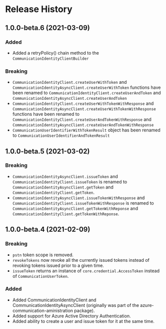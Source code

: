 # Release History

## 1.0.0-beta.6 (2021-03-09)
### Added
- Added a retryPolicy() chain method to the `CommunicationIdentityClientBuilder`

### Breaking
- `CommunicationIdentityClient.createUserWithToken` and `CommunicationIdentityAsyncClient.createUserWithToken` functions have been renamed to
`CommunicationIdentityClient.createUserAndToken` and `CommunicationIdentityAsyncClient.createUserAndToken`
- `CommunicationIdentityClient.createUserWithTokenWithResponse` and `CommunicationIdentityAsyncClient.createUserWithTokenWithResponse` functions have been renamed to
`CommunicationIdentityClient.createUserAndTokenWithResponse` and `CommunicationIdentityAsyncClient.createUserAndTokenWithResponse`
- `CommunicationUserIdentifierWithTokenResult` object has been renamed to `CommunicationUserIdentifierAndTokenResult`

## 1.0.0-beta.5 (2021-03-02)
### Breaking
- `CommunicationIdentityAsyncClient.issueToken` and `CommunicationIdentityClient.issueToken` is renamed to `CommunicationIdentityAsyncClient.getToken` and `CommunicationIdentityClient.getToken`.
- `CommunicationIdentityAsyncClient.issueTokenWithResponse` and `CommunicationIdentityClient.issueTokenWithResponse` is renamed to `CommunicationIdentityAsyncClient.getTokenWithReponse` and `CommunicationIdentityClient.getTokenWithReponse`.
## 1.0.0-beta.4 (2021-02-09)
### Breaking
- `pstn` token scope is removed.
- `revokeTokens` now revoke all the currently issued tokens instead of revoking tokens issued prior to a given time.
- `issueToken` returns an instance of `core.credential.AccessToken` instead of `CommunicationUserToken`.

### Added
- Added CommunicationIdentityClient and CommunicationIdentityAsyncClient (originally was part of the azure-communication-aministration package).
- Added support for Azure Active Directory Authentication.
- Added ability to create a user and issue token for it at the same time.


